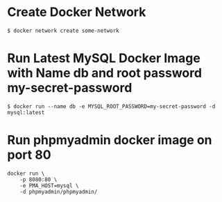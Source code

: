 # Create Docker Network
```Docker
$ docker network create some-network
```
# Run Latest MySQL Docker Image with Name db and root password my-secret-password
```Docker
$ docker run --name db -e MYSQL_ROOT_PASSWORD=my-secret-password -d mysql:latest
```
# Run phpmyadmin docker image on port 80
```Docker
docker run \
	-p 8080:80 \
	-e PMA_HOST=mysql \
	-d phpmyadmin/phpmyadmin/
```


